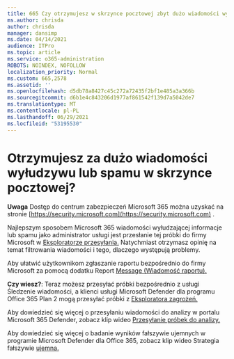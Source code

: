 ```yaml
---
title: 665 Czy otrzymujesz w skrzynce pocztowej zbyt dużo wiadomości wyłudowych lub spamu?
ms.author: chrisda
author: chrisda
manager: dansimp
ms.date: 04/14/2021
audience: ITPro
ms.topic: article
ms.service: o365-administration
ROBOTS: NOINDEX, NOFOLLOW
localization_priority: Normal
ms.custom: 665,2578
ms.assetid: ''
ms.openlocfilehash: d5db78a8427c45c272a72435f2bf1e485a3a366b
ms.sourcegitcommit: d6b1e4c843206d1977af861542f139d7a5042de7
ms.translationtype: MT
ms.contentlocale: pl-PL
ms.lasthandoff: 06/29/2021
ms.locfileid: "53195530"
---
```

# <a name="are-you-receiving-too-much-phish-or-spam-in-your-mailbox"></a>Otrzymujesz za dużo wiadomości wyłudzywu lub spamu w skrzynce pocztowej?

**Uwaga** Dostęp do centrum zabezpieczeń Microsoft 365 można uzyskać na stronie [https://security.microsoft.com](https://security.microsoft.com) .

Najlepszym sposobem Microsoft 365 wiadomości wyłudzającej informacje lub spamu jako administrator usługi jest przesłanie tej próbki do firmy Microsoft w [Eksploratorze przesyłania.](https://security.microsoft.com/reportsubmission) Natychmiast otrzymasz opinię na temat filtrowania wiadomości i tego, dlaczego występują problemy.

Aby ułatwić użytkownikom zgłaszanie raportu bezpośrednio do firmy Microsoft za pomocą dodatku Report [Message (Wiadomość raportu).](https://appsource.microsoft.com/product/office/WA104381180?src=office&tab=Overview)

**Czy wiesz?**: Teraz możesz przesyłać próbki bezpośrednio z usługi Śledzenie wiadomości, a klienci usługi Microsoft Defender dla programu Office 365 Plan 2 mogą przesyłać próbki z [](https://security.microsoft.com/messagetrace) [Eksploratora zagrożeń.](/microsoft-365/security/office-365-security/threat-explorer)

Aby dowiedzieć się więcej o przesyłaniu wiadomości do analizy w portalu Microsoft 365 Defender, zobacz klip wideo [Przesyłanie próbek do analizy.](https://go.microsoft.com/fwlink/?linkid=2166435)

Aby dowiedzieć się więcej o badanie wyników fałszywie ujemnych w programie Microsoft Defender dla Office 365, zobacz klip wideo Strategia fałszywie [ujemna.](https://go.microsoft.com/fwlink/?linkid=2166434)

